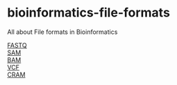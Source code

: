 # bioinformatics-file-formats
All about File formats in Bioinformatics

[FASTQ](https://github.com/snijeshvp/bioinformatics-file-formats/blob/main/files/fastq.md)<br>
[SAM](https://github.com/snijeshvp/bioinformatics-file-formats/blob/main/files/SAM.md)<br>
[BAM](https://github.com/snijeshvp/bioinformatics-file-formats/blob/main/files/BAM.md)<br>
[VCF](https://github.com/snijeshvp/bioinformatics-file-formats/blob/main/files/vcf.md)<br>
[CRAM](https://github.com/snijeshvp/bioinformatics-file-formats/blob/main/files/cram.md)<br>
